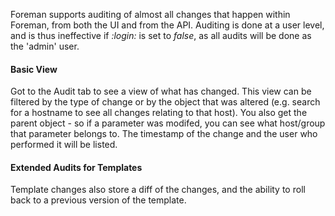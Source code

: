 
Foreman supports auditing of almost all changes that happen within Foreman, from both the UI and from the API. Auditing is done at a user level, and is thus ineffective if _:login:_ is set to _false_, as all audits will be done as the 'admin' user.


#### Basic View


 Got to the Audit tab to see a view of what has changed. This view can be filtered by the type of change or by the object that was altered (e.g. search for a hostname to see all changes relating to that host). You also get the parent object - so if a parameter was modifed, you can see what host/group that parameter belongs to. The timestamp of the change and the user who performed it will be listed.


#### Extended Audits for Templates


Template changes also store a diff of the changes, and the ability to roll back to a previous version of the template.
